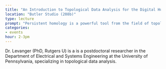 ```yaml
---
title: "An Introduction to Topological Data Analysis for the Digital Humanities" 
location: "Butler Studio (208b)"
type: lecture
prompt: "Persistent homology is a powerful tool from the field of topological data analysis that can help you understand the shape of and extract features from your high-dimensional datasets. In this workshop, Dr. Rachel Levanger will offer a friendly introduction to the subject at the conceptual level and then work through some examples. No background in mathematics is assumed." 
categories:
- events
hour: 2-3pm
---
```


Dr. Levanger (PhD, Rutgers U) is a is a postdoctoral researcher in the Department of Electrical and Systems Engineering at the University of Pennsylvania, specializing in topological data analysis. 

